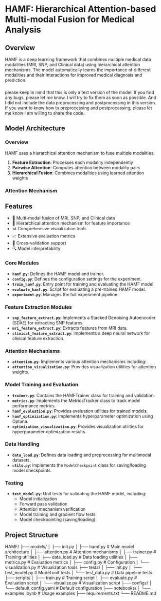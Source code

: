 # HAMF: Hierarchical Attention-based Multi-modal Fusion for Medical Analysis

## Overview
HAMF is a deep learning framework that combines multiple medical data modalities (MRI, SNP, and Clinical data) using hierarchical attention mechanisms. The model automatically learns the importance of different modalities and their interactions for improved medical diagnosis and prediction.
### 
please keep in mind that this is only a test version of the model. If you find any bugs, please let me know. I will try to fix them as soon as possible.
And I did not include the data preprocessing and postprocessing in this version.
If you want to know how to preprocessing and postprocessing, please let me know I am willing to share the code. 

## Model Architecture

### Overview
HAMF uses a hierarchical attention mechanism to fuse multiple modalities:
1. **Feature Extraction**: Processes each modality independently
2. **Pairwise Attention**: Computes attention between modality pairs
3. **Hierarchical Fusion**: Combines modalities using learned attention weights

### Attention Mechanism

## Features
- 🧠 Multi-modal fusion of MRI, SNP, and Clinical data
- 🎯 Hierarchical attention mechanism for feature importance
- 📊 Comprehensive visualization tools
- 📈 Extensive evaluation metrics
- 🔄 Cross-validation support
- 🔍 Model interpretability

### Core Modules
- **`hamf.py`**: Defines the HAMF model and trainer.
- **`config.py`**: Defines the configuration settings for the experiment.
- **`train_hamf.py`**: Entry point for training and evaluating the HAMF model.
- **`evaluate_hamf.py`**: Script for evaluating a pre-trained HAMF model.
- **`experiment.py`**: Manages the full experiment pipeline.

### Feature Extraction Modules
- **`snp_feature_extract.py`**: Implements a Stacked Denoising Autoencoder (SDAE) for extracting SNP features.
- **`mri_feature_extract.py`**: Extracts features from MRI data.
- **`clinical_feature_extract.py`**: Implements a deep neural network for clinical feature extraction.

### Attention Mechanisms
- **`attention.py`**: Implements various attention mechanisms including:
- **`attention_visualization.py`**: Provides visualization utilities for attention weights.

### Model Training and Evaluation
- **`trainer.py`**: Contains the HAMFTrainer class for training and validation.
- **`metrics.py`**: Implements the MetricsTracker class to track model performance metrics.
- **`hamf_evaluation.py`**: Provides evaluation utilities for trained models.
- **`hamf_optimization.py`**: Implements hyperparameter optimization using Optuna.
- **`optimization_visualization.py`**: Provides visualization utilities for hyperparameter optimization results.

### Data Handling
- **`data_load.py`**: Defines data loading and preprocessing for multimodal datasets.
- **`utils.py`**: Implements the `ModelCheckpoint` class for saving/loading model checkpoints.

### Testing
- **`test_model.py`**: Unit tests for validating the HAMF model, including:
  - Model initialization
  - Forward pass validation
  - Attention mechanism verification
  - Model training and gradient flow tests
  - Model checkpointing (saving/loading)

## Project Structure
HAMF/
├── models/
│ ├── init.py
│ ├── hamf.py # Main model architecture
│ ├── attention.py # Attention mechanisms
│ ├── trainer.py # Training utilities
│ ├── data_load.py # Data loading utilities
│ ├── metrics.py # Evaluation metrics
│ ├── config.py # Configuration
│ └── visualization.py # Visualization tools
├── tests/
│ ├── init.py
│ ├── test_model.py # Model unit tests
│ └── test_data.py # Data pipeline tests
├── scripts/
│ ├── train.py # Training script
│ ├── evaluate.py # Evaluation script
│ └── visualize.py # Visualization script
├── configs/
│ └── default_config.yaml # Default configuration
├── notebooks/
│ └── examples.ipynb # Usage examples
├── requirements.txt
└── README.md
